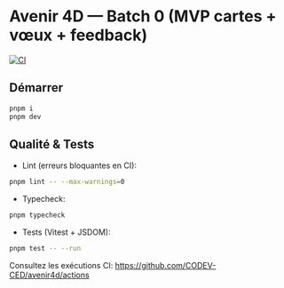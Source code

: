 # Avenir 4D — Batch 0 (MVP cartes + vœux + feedback)

[![CI](https://github.com/CODEV-CED/avenir4d/actions/workflows/ci.yml/badge.svg)](https://github.com/CODEV-CED/avenir4d/actions/workflows/ci.yml)

## Démarrer

```bash
pnpm i
pnpm dev
```

## Qualité & Tests

- Lint (erreurs bloquantes en CI):

```bash
pnpm lint -- --max-warnings=0
```

- Typecheck:

```bash
pnpm typecheck
```

- Tests (Vitest + JSDOM):

```bash
pnpm test -- --run
```

Consultez les exécutions CI: https://github.com/CODEV-CED/avenir4d/actions

